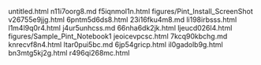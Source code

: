 untitled.html
n11i7oorg8.md
f5iqnmol1n.html
figures/Pint_Install_ScreenShot
v26755e9jjg.html
6pntm5d6ds8.html
23i16fku4m8.md
li198irbsss.html
l1m4l9q0r4.html
j4ur5unhcss.md
66nha6dk2jk.html
ljeucd026l4.html
figures/Sample_Pint_Notebook1
jeoicevpcsc.html
7kcq90kbchg.md
knrecvf8n4.html
ltar0pui5bc.md
6jp54gricp.html
il0gadolb9g.html
bn3mtg5kj2g.html
r496qi268mc.html
